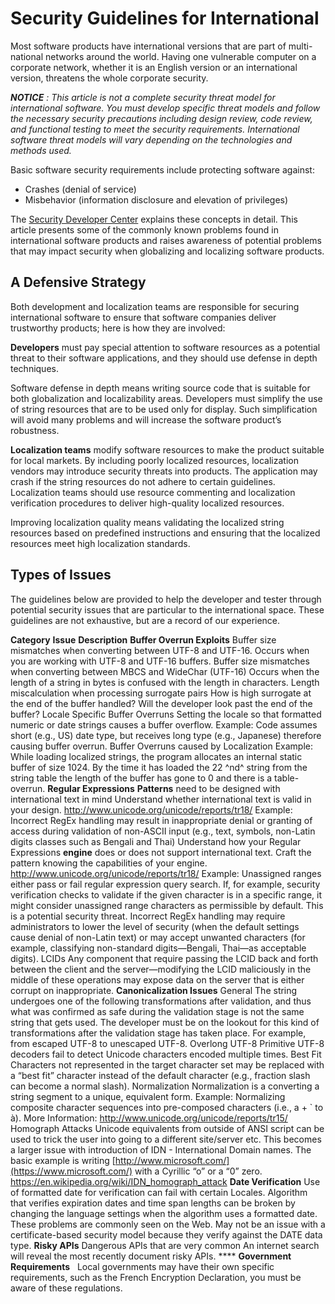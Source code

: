 

# Security Guidelines for International

Most software products have international versions that are part of multi-national networks around the world. Having one vulnerable computer on a corporate network, whether it is an English version or an international version, threatens the whole corporate security.

***NOTICE*** *: This article is not a complete security threat model for international software. You must develop specific threat models and follow the necessary security precautions including design review, code review, and functional testing to meet the security requirements. International software threat models will vary depending on the technologies and methods used.*

Basic software security requirements include protecting software against:

-   Crashes (denial of service)
-   Misbehavior (information disclosure and elevation of privileges)

The [Security Developer Center](http://msdn2.microsoft.com/security/) explains these concepts in detail. This article presents some of the commonly known problems found in international software products and raises awareness of potential problems that may impact security when globalizing and localizing software products.

## A Defensive Strategy

Both development and localization teams are responsible for securing international software to ensure that software companies deliver trustworthy products; here is how they are involved:

**Developers** must pay special attention to software resources as a potential threat to their software applications, and they should use defense in depth techniques.

Software defense in depth means writing source code that is suitable for both globalization and localizability areas. Developers must simplify the use of string resources that are to be used only for display. Such simplification will avoid many problems and will increase the software product’s robustness.

**Localization teams** modify software resources to make the product suitable for local markets. By including poorly localized resources, localization vendors may introduce security threats into products. The application may crash if the string resources do not adhere to certain guidelines. Localization teams should use resource commenting and localization verification procedures to deliver high-quality localized resources.

Improving localization quality means validating the localized string resources based on predefined instructions and ensuring that the localized resources meet high localization standards.

## Types of Issues

The guidelines below are provided to help the developer and tester through potential security issues that are particular to the international space. These guidelines are not exhaustive, but are a record of our experience.

**Category**
**Issue**
**Description**
**Buffer Overrun Exploits**
Buffer size mismatches when converting between UTF-8 and UTF-16.
Occurs when you are working with UTF-8 and UTF-16 buffers.
Buffer size mismatches when converting between MBCS and WideChar (UTF-16)
Occurs when the length of a string in bytes is confused with the length in characters.
Length miscalculation when processing surrogate pairs
How is high surrogate at the end of the buffer handled? Will the developer look past the end of the buffer?
Locale Specific Buffer Overruns
Setting the locale so that formatted numeric or date strings causes a buffer overflow.
Example: Code assumes short (e.g., US) date type, but receives long type (e.g., Japanese) therefore causing buffer overrun.
Buffer Overruns caused by Localization
Example: While loading localized strings, the program allocates an internal static buffer of size 1024. By the time it has loaded the 22 ^nd^ string from the string table the length of the buffer has gone to 0 and there is a table-overrun.
**Regular Expressions**
**Patterns** need to be designed with international text in mind
Understand whether international text is valid in your design. <http://www.unicode.org/unicode/reports/tr18/>
Example: Incorrect RegEx handling may result in inappropriate denial or granting of access during validation of non-ASCII input (e.g., text, symbols, non-Latin digits classes such as Bengali and Thai)
Understand how your Regular Expressions **engine** does or does not support international text.
Craft the pattern knowing the capabilities of your engine.
<http://www.unicode.org/unicode/reports/tr18/>
Example: Unassigned ranges either pass or fail regular expression query search. If, for example, security verification checks to validate if the given character is in a specific range, it might consider unassigned range characters as permissible by default. This is a potential security threat.
Incorrect RegEx handling may require administrators to lower the level of security (when the default settings cause denial of non-Latin text) or may accept unwanted characters (for example, classifying non-standard digits—Bengali, Thai—as acceptable digits).
LCIDs
Any component that require passing the LCID back and forth between the client and the server—modifying the LCID maliciously in the middle of these operations may expose data on the server that is either corrupt on inappropriate.
**Canonicalization Issues**
General
The string undergoes one of the following transformations after validation, and thus what was confirmed as safe during the validation stage is not the same string that gets used.
The developer must be on the lookout for this kind of transformations after the validation stage has taken place. For example, from escaped UTF-8 to unescaped UTF-8.
Overlong UTF-8
Primitive UTF-8 decoders fail to detect Unicode characters encoded multiple times.
Best Fit
Characters not represented in the target character set may be replaced with a “best fit” character instead of the default character (e.g., fraction slash can become a normal slash).
Normalization
Normalization is a converting a string segment to a unique, equivalent form.
Example: Normalizing composite character sequences into pre-composed characters (i.e., a + \` to à).
More Information: <http://www.unicode.org/unicode/reports/tr15/>
Homograph Attacks
Unicode equivalents from outside of ANSI script can be used to trick the user into going to a different site/server etc. This becomes a larger issue with introduction of IDN - International Domain names. The basic example is writing [http://www.microsoft.com/](https://www.microsoft.com/) with a Cyrillic “o” or a “0” zero.
<https://en.wikipedia.org/wiki/IDN_homograph_attack>
**Date Verification**
Use of formatted date for verification can fail with certain Locales.
Algorithm that verifies expiration dates and time span lengths can be broken by changing the language settings when the algorithm uses a formatted date. These problems are commonly seen on the Web.
May not be an issue with a certificate-based security model because they verify against the DATE data type.
**Risky APIs**
Dangerous APIs that are very common
An internet search will reveal the most recently document risky APIs. ****
**Government Requirements**
 
Local governments may have their own specific requirements, such as the French Encryption Declaration, you must be aware of these regulations.


